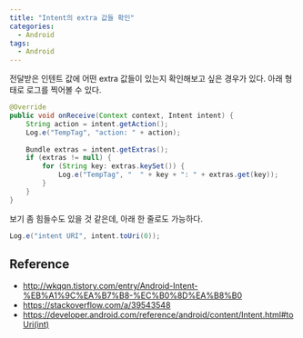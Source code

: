 ```yaml
---
title: "Intent의 extra 값들 확인"
categories:
  - Android
tags:
  - Android
---
```


전달받은 인텐트 값에 어떤 extra 값들이 있는지 확인해보고 싶은 경우가 있다.
아래 형태로 로그를 찍어볼 수 있다.
```java
@Override
public void onReceive(Context context, Intent intent) {
    String action = intent.getAction();
    Log.e("TempTag", "action: " + action);
    
    Bundle extras = intent.getExtras();
    if (extras != null) {
        for (String key: extras.keySet()) {
            Log.e("TempTag", "  " + key + ": " + extras.get(key));
        }
    }
}
```

보기 좀 힘들수도 있을 것 같은데, 아래 한 줄로도 가능하다.
```java
Log.e("intent URI", intent.toUri(0));
```

## Reference
- <http://wkqqn.tistory.com/entry/Android-Intent-%EB%A1%9C%EA%B7%B8-%EC%B0%8D%EA%B8%B0>
- <https://stackoverflow.com/a/39543548>
- <https://developer.android.com/reference/android/content/Intent.html#toUri(int)>
